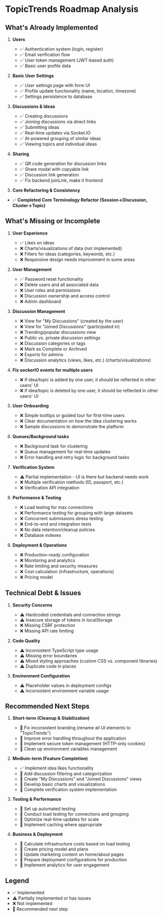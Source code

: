 # TopicTrends Roadmap Analysis

## What's Already Implemented

1. **Users**
   - ✅ Authentication system (login, register)
   - ✅ Email verification flow
   - ✅ User token management (JWT-based auth)
   - ✅ Basic user profile data

2. **Basic User Settings**
   - ✅ User settings page with form UI
   - ✅ Profile update functionality (name, location, timezone)
   - ✅ Settings persistence to database

3. **Discussions & Ideas**
   - ✅ Creating discussions
   - ✅ Joining discussions via direct links
   - ✅ Submitting ideas
   - ✅ Real-time updates via Socket.IO
   - ✅ AI-powered grouping of similar ideas
   - ✅ Viewing topics and individual ideas

4. **Sharing**
   - ✅ QR code generation for discussion links
   - ✅ Share modal with copyable link
   - ✅ Discussion link generation
   - ✅ Fix backend joinLink, make it frontend
   
5.  **Core Refactoring & Consistency** 
   - ✅ **Completed Core Terminology Refactor (Session->Discussion, Cluster->Topic)** 
      
## What's Missing or Incomplete

1. **User Experience**
   - ✅ Likes on ideas
   - ❌ Charts/visualizations of data (not implemented)
   - ❌ Filters for ideas (categories, keywords, etc.)
   - ❌ Responsive design needs improvement in some areas

2. **User Management**
   - ✅ Password reset functionality
   - ❌ Delete users and all associated data
   - ❌ User roles and permissions
   - ❌ Discussion ownership and access control
   - ❌ Admin dashboard

3. **Discussion Management**
   - ❌ View for "My Discussions" (created by the user)
   - ❌ View for "Joined Discussions" (participated in)
   - ❌ Trending/popular discussions view
   - ❌ Public vs. private discussion settings
   - ❌ Discussion categories or tags
   - ❌ Mark as Complete or Archived
   - ❌ Exports for admins
   - ❌ Discussion analytics (views, likes, etc.) (charts/visualizations)

4. **Fix sockerIO events for multiple users**
   - ❌ if idea/topic is added by one user, it should be reflected in other users' UI
   - ❌ if idea/topic is deleted by one user, it should be reflected in other users' UI

5. **User Onboarding**

   - ❌ Simple tooltips or guided tour for first-time users
   - ❌ Clear documentation on how the idea clustering works
   - ❌ Sample discussions to demonstrate the platform

6. **Queues/Background tasks**
   - ❌ Background task for clustering
   - ❌ Queue management for real-time updates
   - ❌ Error handling and retry logic for background tasks

7. **Verification System**
   - ⚠️ Partial implementation - UI is there but backend needs work
   - ❌ Multiple verification methods (ID, passport, etc.)
   - ❌ Verification API integration

8. **Performance & Testing**
   - ❌ Load testing for max connections
   - ❌ Performance testing for grouping with large datasets
   - ❌ Concurrent submissions stress testing
   - ❌ End-to-end and integration tests
   - ❌ No data retention/cleanup policies
   - ❌ Database indexes

9. **Deployment & Operations**
   - ❌ Production-ready configuration
   - ❌ Monitoring and analytics
   - ❌ Rate limiting and security measures
   - ❌ Cost calculation (infrastructure, operations)
   - ❌ Pricing model

## Technical Debt & Issues

1. **Security Concerns**
   - ⚠️ Hardcoded credentials and connection strings
   - ⚠️ Insecure storage of tokens in localStorage
   - ❌ Missing CSRF protection
   - ❌ Missing API rate limiting

2. **Code Quality**
   - ⚠️ Inconsistent TypeScript type usage
   - ⚠️ Missing error boundaries
   - ⚠️ Mixed styling approaches (custom CSS vs. component libraries)
   - ⚠️ Duplicate code in places

3. **Environment Configuration**
   - ⚠️ Placeholder values in deployment configs
   - ⚠️ Inconsistent environment variable usage

## Recommended Next Steps

1. **Short-term (Cleanup & Stabilization)**
   - 🔼 Fix inconsistent branding (rename all UI elements to "TopicTrends")
   - 🔼 Improve error handling throughout the application
   - 🔼 Implement secure token management (HTTP-only cookies)
   - 🔼 Clean up environment variables management

2. **Medium-term (Feature Completion)**
   - ✅ Implement idea likes functionality
   - 🔼 Add discussion filtering and categorization
   - 🔼 Create "My Discussions" and "Joined Discussions" views
   - 🔼 Develop basic charts and visualizations
   - 🔼 Complete verification system implementation

3. **Testing & Performance**
   - 🔼 Set up automated testing
   - 🔼 Conduct load testing for connections and grouping
   - 🔼 Optimize real-time updates for scale
   - 🔼 Implement caching where appropriate

4. **Business & Deployment**
   - 🔼 Calculate infrastructure costs based on load testing
   - 🔼 Create pricing model and plans
   - 🔼 Update marketing content on home/about pages
   - 🔼 Prepare deployment configurations for production
   - 🔼 Implement analytics for user engagement

## Legend
- ✅ Implemented
- ⚠️ Partially implemented or has issues
- ❌ Not implemented
- 🔼 Recommended next step
